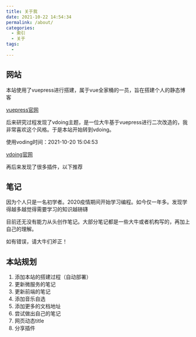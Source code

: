 ```yaml
---
title: 关于我
date: 2021-10-22 14:54:34
permalink: /about/
categories:
  - 索引
  - 关于
tags: 
  - 
---
```


## 网站

本站使用了vuepress进行搭建，属于vue全家桶的一员，旨在搭建个人的静态博客

[vuepress官网](https://vuepress.vuejs.org/zh/)

后来研究过程发现了vdoing主题，是一位大牛基于vuepress进行二次改造的，我非常喜欢这个风格。于是本站开始转到vdoing。

使用voding时间：2021-10-20 15:04:53

[vdoing官网](https://xugaoyi.github.io/vuepress-theme-vdoing-doc/)

再后来发现了很多插件，以下推荐

## 笔记

因为个人只是一名初学者。2020疫情期间开始学习编程。如今仅一年多。发现学得越多越觉得需要学习的知识越磅礴

目前还无没有能力从头创作笔记。大部分笔记都是一些大牛或者机构写的，再加上自己的理解。

如有错误，请大牛们斧正！

## 本站规划

1. 添加本站的搭建过程（自动部署）
2. 更新微服务的笔记
3. 更新前端的笔记
4. 添加音乐自选
5. 添加更多的文档地址
6. 尝试做出自己的笔记
7. 网页动态title
8. 分享插件

